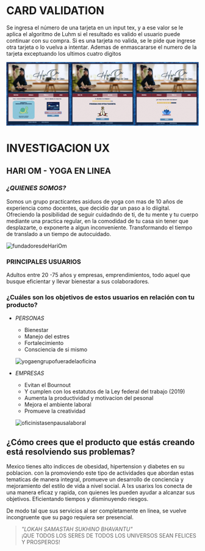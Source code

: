 # **CARD VALIDATION**
Se ingresa el número de una tarjeta en un input tex, y a ese valor se le aplica el algoritmo de Luhm si el resultado es valido el usuario puede continuar con su compra. Si es una tarjeta no valida, se le pide que ingrese otra tarjeta o lo vuelva a intentar. Ademas de enmascararse el numero de la tarjeta exceptuando los ultimos cuatro digitos

![pantallaPrincipal](./src/images/proyectouno.jpg)

# INVESTIGACION UX
## **HARI OM - YOGA EN LINEA**
### **_¿QUIENES SOMOS?_**
Somos un grupo practicantes asiduos de yoga con  mas de 10 años de experiencia como docentes, que decidio dar un paso a lo diigital. Ofreciendo la posibilidad de seguir cuidadndo de ti, de tu mente y tu cuerpo mediante una practica regular, en la comodidad de tu casa sin tener que desplazarte, o exponerte a algun inconveniente. Transformando el tiempo de translado a un tiempo de autocuidado.

![fundadoresdeHariOm](https://dam.cosmoenespanol.com/wp-content/uploads/2020/07/acroyoga-fit-770x513.jpg)

### **PRINCIPALES USUARIOS**
Adultos entre 20 -75 años y empresas, emprendimientos, todo aquel que busque eficientar y llevar bienestar a sus colaboradores.


### **¿Cuáles son los objetivos de estos usuarios en relación con tu producto?**
* _PERSONAS_
    * Bienestar
    * Manejo del estres
    * Fortalecimiento
    * Consciencia de si mismo 

    ![yogaengrupofueradelaoficina](https://i2.wp.com/lasaladeblanca.es/wp-content/uploads/2016/06/yoga-grupo-600.jpg)

* _EMPRESAS_
    * Evitan el Bournout
    * Y cumplen con los estatutos de la Ley federal del trabajo (2019)
    * Aumenta la productividad y motivacion del pesonal
    * Mejora el ambiente laboral 
    * Promueve la creatividad

    ![oficinistasenpausalaboral](https://www.ultimasnoticias.ec/files/article_main/uploads/2019/08/05/5d4898ef2ec61.jpeg)

## **¿Cómo crees que el producto que estás creando está resolviendo sus problemas?**
Mexico tienes alto indicces de obesidad, hipertension y diabetes en su poblacion. con la promoviendo este tipo de actividades que abordan estas tematicas de manera integral, promueve  un desarrollo de conciencia y mejoramiento del estilo de vida  a nivel social.
A lxs usarixs los conecta de una manera eficaz y rapida, con quienes les pueden ayudar a alcanzar sus objetivos. Eficientando tiempos y disminuyendo riesgos.

De modo tal que sus servicios al ser completamente en linea, se vuelve incongruente que su pago requiera ser presencial.       

 >_"LOKAH SAMASTAH SUKHINO BHAVANTU"_  
 >¡QUE TODOS LOS SERES DE TODOS LOS UNIVERSOS SEAN FELICES Y PROSPEROS!
